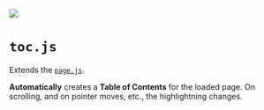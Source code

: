 <img src="https://kekse.biz/php/count.php?draw&override=github:v4" />

# **`toc.js`**
Extends the [`page.js`](page.md).

**Automatically** creates a **Table of Contents** for the loaded page.
On scrolling, and on pointer moves, etc., the highlightning changes.

